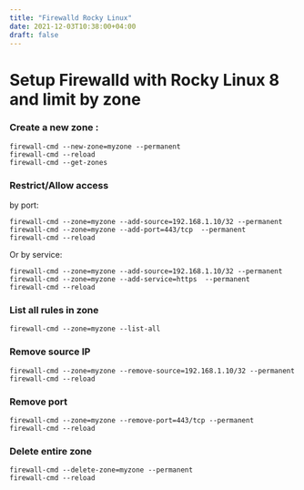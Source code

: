 ```yaml
---
title: "Firewalld Rocky Linux"
date: 2021-12-03T10:38:00+04:00
draft: false
---
```


# Setup Firewalld with Rocky Linux 8 and limit by zone

### Create a new zone :
``` 
firewall-cmd --new-zone=myzone --permanent 
firewall-cmd --reload
firewall-cmd --get-zones
``` 

### Restrict/Allow access

by port: 
```
firewall-cmd --zone=myzone --add-source=192.168.1.10/32 --permanent
firewall-cmd --zone=myzone --add-port=443/tcp  --permanent
firewall-cmd --reload
```
Or by service:
```
firewall-cmd --zone=myzone --add-source=192.168.1.10/32 --permanent
firewall-cmd --zone=myzone --add-service=https  --permanent
firewall-cmd --reload
```

### List all rules in zone

```
firewall-cmd --zone=myzone --list-all 
```

### Remove source IP
```
firewall-cmd --zone=myzone --remove-source=192.168.1.10/32 --permanent
firewall-cmd --reload
```
### Remove port
```
firewall-cmd --zone=myzone --remove-port=443/tcp --permanent
firewall-cmd --reload
```

### Delete entire zone
```
firewall-cmd --delete-zone=myzone --permanent
firewall-cmd --reload
```